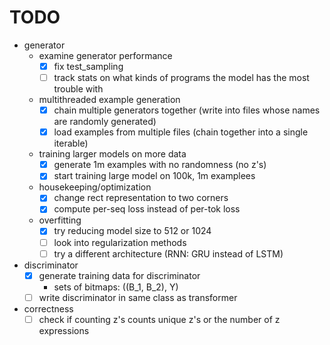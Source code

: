 # TODO
- generator
  - examine generator performance
    - [x] fix test_sampling
    - [ ] track stats on what kinds of programs the model has the most trouble with
  - multithreaded example generation
    - [x] chain multiple generators together (write into files whose names are randomly generated)
    - [x] load examples from multiple files (chain together into a single iterable)
  - training larger models on more data
    - [x] generate 1m examples with no randomness (no z's)
    - [x] start training large model on 100k, 1m examplees
  - housekeeping/optimization
    - [x] change rect representation to two corners
    - [x] compute per-seq loss instead of per-tok loss
  - overfitting
    - [x] try reducing model size to 512 or 1024
    - [ ] look into regularization methods
    - [ ] try a different architecture (RNN: GRU instead of LSTM)   
- discriminator
  - [x] generate training data for discriminator
    - sets of bitmaps: ((B_1, B_2), Y)
  - [ ] write discriminator in same class as transformer 
- correctness
  - [ ] check if counting z's counts unique z's or the number of z expressions